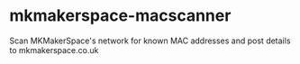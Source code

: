 # mkmakerspace-macscanner
Scan MKMakerSpace's network for known MAC addresses and post details to mkmakerspace.co.uk
